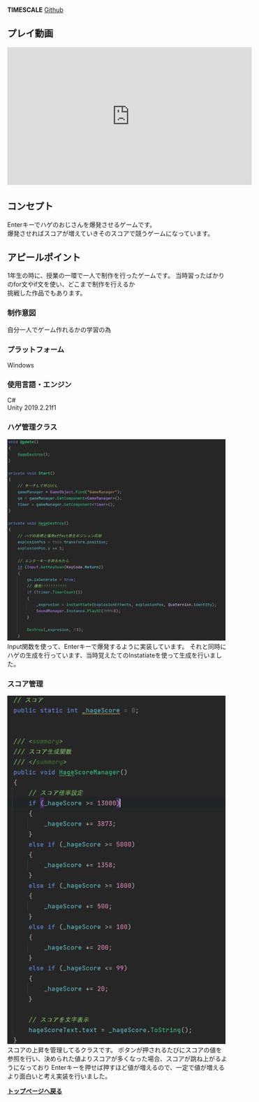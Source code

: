 &nbsp;  
**TIMESCALE** [Github](https://github.com/kanicha/HageExplosion)

## プレイ動画
<iframe width="560" height="315" src="https://www.youtube.com/embed/8AaDiDjRnw4" title="YouTube video player" frameborder="0" allow="accelerometer; autoplay; clipboard-write; encrypted-media; gyroscope; picture-in-picture; web-share" allowfullscreen></iframe>

## コンセプト
Enterキーでハゲのおじさんを爆発させるゲームです。  
爆発させればスコアが増えていきそのスコアで競うゲームになっています。

## アピールポイント
1年生の時に、授業の一環で一人で制作を行ったゲームです。
当時習ったばかりのfor文やif文を使い、どこまで制作を行えるか  
挑戦した作品でもあります。  

### 制作意図
自分一人でゲーム作れるかの学習の為  

### プラットフォーム
Windows  

### 使用言語・エンジン
C#  
Unity 2019.2.21f1  

### ハゲ管理クラス
<img width="500" src="https://github.com/kanicha/kanicha.github.io/blob/Master/image/HageExprosion/HageController/pics1.png?raw=true">  
Input関数を使って、Enterキーで爆発するように実装しています。  
それと同時にハゲの生成を行っています、当時覚えたてのInstatiateを使って生成を行いました。  

### スコア管理
<img width="500" src="https://github.com/kanicha/kanicha.github.io/blob/Master/image/HageExprosion/Score/pics1.png?raw=true">  
スコアの上昇を管理してるクラスです。  
ボタンが押されるたびにスコアの値を参照を行い、決められた値よりスコアが多くなった場合、スコアが跳ね上がるようになっており    
Enterキーを押せば押すほど値が増えるので、一定で値が増えるより面白いと考え実装を行いました。

**[トップページへ戻る](../index.md)**

